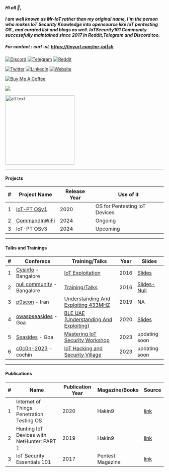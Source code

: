 #### ***Hi all 👋,***
#### ***I am well known as Mr-IoT rather than my original name, I'm the person who makes IoT Security Knowledge into opensource like IoT pentesting OS , and curated list and blogs as well. IoTSecurity101 Community successfully maintained since 2017 in Reddit,Telegram and Discord too.***

##### For contact : curl -sL https://tinyurl.com/mr-iot|sh 



[![Discord](https://img.shields.io/badge/Discord-5865F2?style=for-the-badge&logo=discord&logoColor=white)](https://discord.gg/WRPePTBS2Q) [![Telegram](https://img.shields.io/badge/Telegram-2CA5E0?style=for-the-badge&logo=telegram&logoColor=white)](https://t.co/PyzNrnQVSM) [![Reddit](https://img.shields.io/badge/Reddit-FF4500?style=for-the-badge&logo=reddit&logoColor=white)](https://t.co/NPkAl8bPB3) 

[![Twitter](https://img.shields.io/badge/Twitter-1DA1F2?style=for-the-badge&logo=twitter&logoColor=white)](https://twitter.com/v33riot) [![LinkedIn](https://img.shields.io/badge/LinkedIn-0077B5?style=for-the-badge&logo=linkedin&logoColor=white)](https://www.linkedin.com/in/veeraiot/)  [![Website](https://img.shields.io/badge/website-000000?style=for-the-badge&logo=About.me&logoColor=white)](https://www.iotpentest.com/)

<a href="https://www.buymeacoffee.com/v33ru" target="_blank"><img src="https://bmc-cdn.nyc3.digitaloceanspaces.com/BMC-button-images/custom_images/orange_img.png" alt="Buy Me A Coffee" style="height: auto !important;width: auto !important;" ></a>

![](https://komarev.com/ghpvc/?username=v33ru)

<img src="https://raw.githubusercontent.com/V33RU/IoTSecurity101/master/101-final/Main-logo-101.png" alt="alt text" title="image Title" width="220"/>


--------------------------------------------------------------------------------------------------------------------------

#### Projects 
|#| Project Name | Release Year | Use of it |
|---|---|---|---|
|1| [IoT-PT OSv1](https://github.com/IoT-PTv/IoT-PT) | 2020 | OS for Pentesting IoT Devices |
|2| [CommandInWiFi](https://github.com/V33RU/CommandInWiFi) | 2024| Ongoing |
|3| IoT-PT OSv3 | 2024 | Upcoming |


------------------------------------------------------------------------------------------------------------------------------

#### Talks and Trainings 
| # | Conferece | Training/Talks | Year | Slides | 
|---|---|---|---|---|
|1| [Cysinfo](https://cysinfo.com/) - Bangalore | [IoT Exploitation](https://cysinfo.com/8th-meetup-iot-exploitation/) | 2016 | [Slides](https://cysinfo.com/8th-meetup-iot-exploitation/) |
|2|[null community](null.community) - Bangalore | [Training/Talks](https://null.community/profile/3556-veerababu-mr-iot) | 2016 | [Slides-Null](https://github.com/v33ru/my-slides)
|3|[p0scon](https://www.poscon.ir) - Iran | [Understanding And Exploiting 433MHZ](https://www.poscon.ir/2019/) | 2019 | NA |
|4|[owaspseasides](https://www.owaspseasides.com/) - Goa |[BLE UAE (Understanding And Exploiting)](https://www.owaspseasides.com/sessions/ble_uae/) | 2020 | [Slides](https://github.com/IoTSecurity101/BLE-UAE) |
|5|[Seasides](https://seasides.net/) - Goa | [Mastering IoT Security Workshop](https://seasides.net/mastering-iot-security-workshop/) | 2023 | updating soon |
|6|[c0c0n-2023](https://seasides.net/) - cochin | [IoT Hacking and Security Village](https://india.c0c0n.org/2023/IoT-Hacking-and-Security-Village) | 2023 | updating soon |

----------------------------------------------------------------------------------------------------------------------------

#### Publications
|#| Name | Publication Year | Magazine/Books | Source |
|---|---|---|---|---|
|1| Internet of Things Penetration Testing OS | 2020 | Hakin9 | [link](https://hakin9.org/product/android-applications-and-security/) |
|2| Hunting IoT Devices with NetHunter:  PART 1 | 2019 | Hakin9 | [link](https://hakin9.org/product/practical-devops/) |
|3| IoT Security Essentials 101 | 2017 | Pentest Magazine | [link](https://pentestmag.com/download/pentest-security-things/) |
